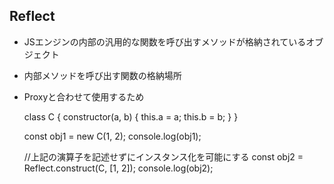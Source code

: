 ## Reflect

- JSエンジンの内部の汎用的な関数を呼び出すメソッドが格納されているオブジェクト

- 内部メソッドを呼び出す関数の格納場所
- Proxyと合わせて使用するため

    class C {
      constructor(a, b) {
        this.a = a;
        this.b = b;
      }
    }
    
    const obj1 = new C(1, 2);
    console.log(obj1);
    
    //上記の演算子を記述せずにインスタンス化を可能にする
    const obj2 = Reflect.construct(C, [1, 2]);
    console.log(obj2);
